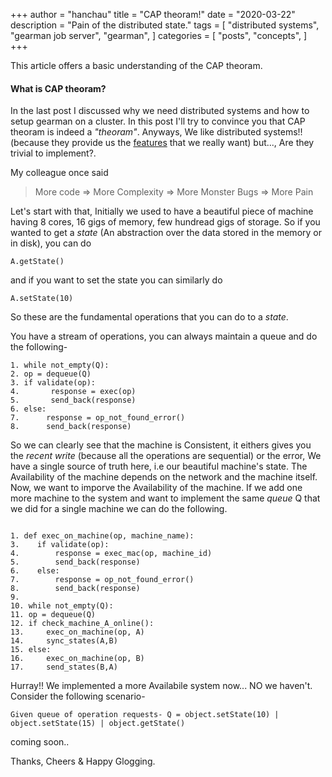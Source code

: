 +++
author = "hanchau"
title = "CAP theoram!"
date = "2020-03-22"
description = "Pain of the distributed state."
tags = [
    "distributed systems",
    "gearman job server",
    "gearman",
]
categories = [
    "posts",
    "concepts",
]
+++

This article offers a basic understanding of the CAP theoram.
<!--more-->

#### What is CAP theoram?

In the last post I discussed why we need distributed systems and how to setup gearman on a cluster. In this post I'll try to convince you that CAP theoram is indeed a *"theoram"*. Anyways, We like distributed systems!! (because they provide us the [features](https://medium.com/system-design-blog/key-characteristics-of-distributed-systems-781c4d92cce3) that we really want) but..., Are they trivial to implement?.

My colleague once said
> More code => More Complexity => More Monster Bugs => More Pain

Let's start with that, Initially we used to have a beautiful piece of machine having 8 cores, 16 gigs of memory, few hundread gigs of storage. So if you wanted to get a *state* (An abstraction over the data stored in the memory or in disk), you can do
```
A.getState()
```

and if you want to set the state you can similarly do
```
A.setState(10)
````

So these are the fundamental operations that you can do to a *state*.

You have a stream of operations, you can always maintain a queue and do the following-
```
1. while not_empty(Q):
2. op = dequeue(Q)
3. if validate(op):
4.       response = exec(op)
5.       send_back(response)
6. else:
7.      response = op_not_found_error()
8.      send_back(response)
```

So we can clearly see that the machine is Consistent, it eithers gives you the *recent write* (because all the operations are sequential) or the error, We have a single source of truth here, i.e our beautiful machine's state. The Availability of the machine depends on the network and the machine itself. Now, we want to imporve the Availability of the machine. If we add one more machine to the system and want to implement the same *queue* Q that we did for a single machine we can do the following.

```

1. def exec_on_machine(op, machine_name):
3.    if validate(op):
4.        response = exec_mac(op, machine_id)
5.        send_back(response)
6.    else:
7.        response = op_not_found_error()
8.        send_back(response)
9.
10. while not_empty(Q):
11. op = dequeue(Q)
12. if check_machine_A_online():
13.     exec_on_machine(op, A)
14.     sync_states(A,B)
15. else:
16.     exec_on_machine(op, B)
17.     send_states(B,A)
```

Hurray!! We implemented a more Availabile system now... NO we haven't. Consider the following scenario-

```
Given queue of operation requests- Q = object.setState(10) | object.setState(15) | object.getState()

```
coming soon..

Thanks, Cheers & Happy Glogging.
